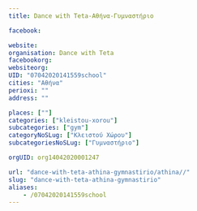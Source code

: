 ```yaml
---
title: Dance with Teta-Αθήνα-Γυμναστήριο

facebook:

website:
organisation: Dance with Teta
facebookorg:
websiteorg:
UID: "07042020141559school"
cities: "Αθήνα"
perioxi: ""
address: ""

places: [""]
categories: ["kleistou-xorou"]
subcategories: ["gym"]
categoryNoSLug: ["Κλειστού Χώρου"]
subcategoriesNoSLug: ["Γυμναστήριο"]

orgUID: org14042020001247

url: "dance-with-teta-athina-gymnastirio/athina//"
slug: "dance-with-teta-athina-gymnastirio"
aliases:
    - /07042020141559school
---
```





